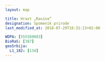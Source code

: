 ```yaml
---
layout: map

title: Hrast „Rasina”
designation: Spomenik prirode
last_modified_at: 2018-07-29T18:32:13+02:00

WDPA: [555589083]
BioRaS: [387]
geoSrbija:
  L1_182: [134]
---
```

